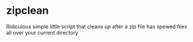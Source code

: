 zipclean
========

Ridiculous simple little script that cleans up after a zip file has spewed files all over your current directory
